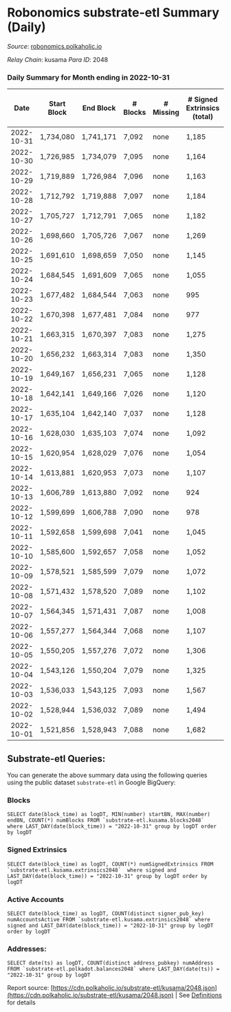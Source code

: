 # Robonomics substrate-etl Summary (Daily)

_Source_: [robonomics.polkaholic.io](https://robonomics.polkaholic.io)

*Relay Chain*: kusama
*Para ID*: 2048



### Daily Summary for Month ending in 2022-10-31


| Date | Start Block | End Block | # Blocks | # Missing | # Signed Extrinsics (total) | # Active Accounts | # Addresses with Balances | # Events | # Transfers | # XCM Transfers In | # XCM Transfers Out |
| ---- | ----------- | --------- | -------- | --------- | --------------------------- | ----------------- | ------------------------- | -------- | ----------- | ------------------ | ------------------- |
| 2022-10-31 | 1,734,080 | 1,741,171 | 7,092 | none  | 1,185 | 43 | 2,865 | 40,763 | 13  |   |   |
| 2022-10-30 | 1,726,985 | 1,734,079 | 7,095 | none  | 1,164 | 30 |  | 40,794 | 2  |   |   |
| 2022-10-29 | 1,719,889 | 1,726,984 | 7,096 | none  | 1,163 | 26 |  | 40,809 | 3  |   |   |
| 2022-10-28 | 1,712,792 | 1,719,888 | 7,097 | none  | 1,184 | 27 |  | 40,978 | 10  |   |   |
| 2022-10-27 | 1,705,727 | 1,712,791 | 7,065 | none  | 1,182 | 39 | 2,861 | 40,902 | 7  |   |   |
| 2022-10-26 | 1,698,660 | 1,705,726 | 7,067 | none  | 1,269 | 44 |  | 41,307 | 8  |   |   |
| 2022-10-25 | 1,691,610 | 1,698,659 | 7,050 | none  | 1,145 | 30 |  | 40,575 | 5  |   |   |
| 2022-10-24 | 1,684,545 | 1,691,609 | 7,065 | none  | 1,055 | 44 | 2,850 | 40,317 | 10  |   |   |
| 2022-10-23 | 1,677,482 | 1,684,544 | 7,063 | none  | 995 | 30 | 2,847 | 39,737 | 3  |   |   |
| 2022-10-22 | 1,670,398 | 1,677,481 | 7,084 | none  | 977 | 33 | 2,845 | 39,752 | 5  |   |   |
| 2022-10-21 | 1,663,315 | 1,670,397 | 7,083 | none  | 1,275 | 52 | 2,845 | 40,957 | 4  |   |   |
| 2022-10-20 | 1,656,232 | 1,663,314 | 7,083 | none  | 1,350 | 40 |  | 41,098 | 13  |   |   |
| 2022-10-19 | 1,649,167 | 1,656,231 | 7,065 | none  | 1,128 | 37 | 2,835 | 40,058 | 8  |   |   |
| 2022-10-18 | 1,642,141 | 1,649,166 | 7,026 | none  | 1,120 | 35 |  | 39,822 | 1  |   |   |
| 2022-10-17 | 1,635,104 | 1,642,140 | 7,037 | none  | 1,128 | 38 | 2,831 | 39,956 | 3  |   |   |
| 2022-10-16 | 1,628,030 | 1,635,103 | 7,074 | none  | 1,092 | 25 | 2,826 | 39,873 | 7  |   |   |
| 2022-10-15 | 1,620,954 | 1,628,029 | 7,076 | none  | 1,054 | 28 | 2,826 | 39,716 | 2  |   |   |
| 2022-10-14 | 1,613,881 | 1,620,953 | 7,073 | none  | 1,107 | 35 | 2,825 | 40,091 | 4  |   |   |
| 2022-10-13 | 1,606,789 | 1,613,880 | 7,092 | none  | 924 | 35 | 2,824 | 39,346 | 5  |   |   |
| 2022-10-12 | 1,599,699 | 1,606,788 | 7,090 | none  | 978 | 29 | 2,823 | 39,637 | 4  |   |   |
| 2022-10-11 | 1,592,658 | 1,599,698 | 7,041 | none  | 1,045 | 32 | 2,821 | 39,816 | 2  |   |   |
| 2022-10-10 | 1,585,600 | 1,592,657 | 7,058 | none  | 1,052 | 27 | 2,820 | 39,938 | 3  |   |   |
| 2022-10-09 | 1,578,521 | 1,585,599 | 7,079 | none  | 1,072 | 37 | 2,819 | 40,123 | 7  |   |   |
| 2022-10-08 | 1,571,432 | 1,578,520 | 7,089 | none  | 1,102 | 31 | 2,815 | 40,298 | 8  |   |   |
| 2022-10-07 | 1,564,345 | 1,571,431 | 7,087 | none  | 1,008 | 32 | 2,812 | 39,964 | 3  |   |   |
| 2022-10-06 | 1,557,277 | 1,564,344 | 7,068 | none  | 1,107 | 28 | 2,812 | 40,230 | 5  |   |   |
| 2022-10-05 | 1,550,205 | 1,557,276 | 7,072 | none  | 1,306 | 32 | 2,811 | 41,106 | 2  |   |   |
| 2022-10-04 | 1,543,126 | 1,550,204 | 7,079 | none  | 1,325 | 44 | 2,807 | 41,159 | 14  |   |   |
| 2022-10-03 | 1,536,033 | 1,543,125 | 7,093 | none  | 1,567 | 65 |  | 42,386 | 15  |   |   |
| 2022-10-02 | 1,528,944 | 1,536,032 | 7,089 | none  | 1,494 | 43 |  | 41,986 | 9  |   |   |
| 2022-10-01 | 1,521,856 | 1,528,943 | 7,088 | none  | 1,682 | 33 |  | 42,444 | 5  |   |   |

## Substrate-etl Queries:
You can generate the above summary data using the following queries using the public dataset `substrate-etl` in Google BigQuery:


### Blocks
```
SELECT date(block_time) as logDT, MIN(number) startBN, MAX(number) endBN, COUNT(*) numBlocks FROM `substrate-etl.kusama.blocks2048`  where LAST_DAY(date(block_time)) = "2022-10-31" group by logDT order by logDT
```


### Signed Extrinsics
```
SELECT date(block_time) as logDT, COUNT(*) numSignedExtrinsics FROM `substrate-etl.kusama.extrinsics2048`  where signed and LAST_DAY(date(block_time)) = "2022-10-31" group by logDT order by logDT
```


### Active Accounts
```
SELECT date(block_time) as logDT, COUNT(distinct signer_pub_key) numAccountsActive FROM `substrate-etl.kusama.extrinsics2048` where signed and LAST_DAY(date(block_time)) = "2022-10-31" group by logDT order by logDT
```


### Addresses:
```
SELECT date(ts) as logDT, COUNT(distinct address_pubkey) numAddress FROM `substrate-etl.polkadot.balances2048` where LAST_DAY(date(ts)) = "2022-10-31" group by logDT
```



Report source: [https://cdn.polkaholic.io/substrate-etl/kusama/2048.json](https://cdn.polkaholic.io/substrate-etl/kusama/2048.json) | See [Definitions](/DEFINITIONS.md) for details
